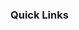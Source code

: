 ### Quick Links

<!-- [ [Home](https://github.com/jay-io/Moosync/wiki##welcome-to-the-moosync-wiki) ] [ [Building Moosync from Source](https://github.com/jay-io/Moosync/wiki/Building-from-Source) ] [ [Extensions](https://github.com/jay-io/Moosync/wiki/Extensions) ] [ [Spotify and Discord Integration](https://github.com/jay-io/Moosync/wiki/Spotify-and-Discord-Integration) ] -->
